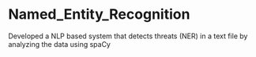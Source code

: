 # Named_Entity_Recognition
Developed a NLP based system that detects threats (NER) in a text file by analyzing the data using spaCy
